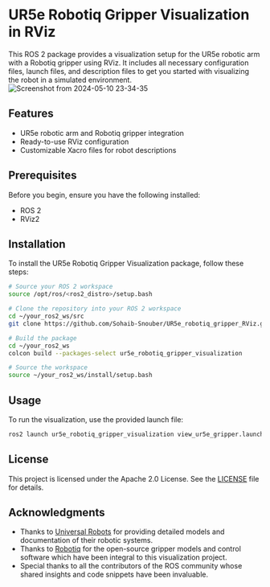 # UR5e Robotiq Gripper Visualization in RViz

This ROS 2 package provides a visualization setup for the UR5e robotic arm with a Robotiq gripper using RViz. It includes all necessary configuration files, launch files, and description files to get you started with visualizing the robot in a simulated environment.
![Screenshot from 2024-05-10 23-34-35](https://github.com/Sohaib-Snouber/UR5e_robotiq_gripper_RViz/assets/81733750/ba4a8526-0f9c-4a3d-bfa0-a26c5968265e)

## Features

- UR5e robotic arm and Robotiq gripper integration
- Ready-to-use RViz configuration
- Customizable Xacro files for robot descriptions

## Prerequisites

Before you begin, ensure you have the following installed:
- ROS 2
- RViz2

## Installation

To install the UR5e Robotiq Gripper Visualization package, follow these steps:

```bash
# Source your ROS 2 workspace
source /opt/ros/<ros2_distro>/setup.bash

# Clone the repository into your ROS 2 workspace
cd ~/your_ros2_ws/src
git clone https://github.com/Sohaib-Snouber/UR5e_robotiq_gripper_RViz.git

# Build the package
cd ~/your_ros2_ws
colcon build --packages-select ur5e_robotiq_gripper_visualization

# Source the workspace
source ~/your_ros2_ws/install/setup.bash
```

## Usage

To run the visualization, use the provided launch file:

```bash
ros2 launch ur5e_robotiq_gripper_visualization view_ur5e_gripper.launch.py
```

## License
This project is licensed under the Apache 2.0 License. See the [LICENSE](/LICENSE) file for details.

## Acknowledgments

- Thanks to [Universal Robots](https://github.com/UniversalRobots/Universal_Robots_ROS2_Description) for providing detailed models and documentation of their robotic systems.
- Thanks to [Robotiq](https://github.com/ros-industrial/robotiq) for the open-source gripper models and control software which have been integral to this visualization project.
- Special thanks to all the contributors of the ROS community whose shared insights and code snippets have been invaluable.
```

